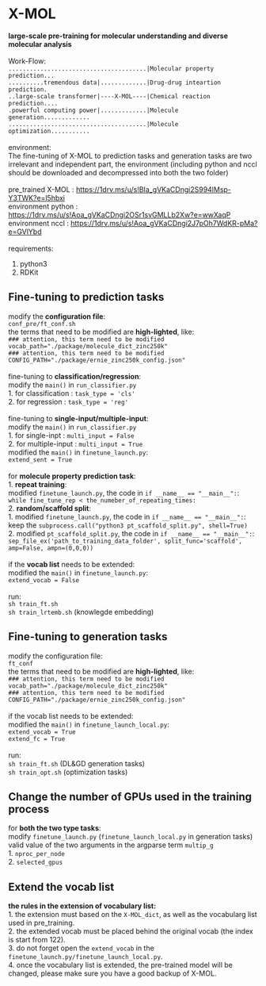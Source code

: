 # X-MOL
**large-scale pre-training for molecular understanding and diverse molecular analysis** <br>
<br>
Work-Flow:<br>
`.......................................|Molecular property prediction...` <br>
`..........tremendous data|.............|Drug-drug inteartion prediction.` <br>
`..large-scale transformer|----X-MOL----|Chemical reaction prediction....` <br>
`.powerful computing power|.............|Molecule generation.............` <br>
`.......................................|Molecule optimization...........` <br>
<br>
environment: <br>
The fine-tuning of X-MOL to prediction tasks and generation tasks are two irrelevant and independent part, the environment (including python and nccl should be downloaded and decompressed into both the two folder) <br>
<br>
    pre_trained X-MOL : https://1drv.ms/u/s!BIa_gVKaCDngi2S994lMsp-Y3TWK?e=l5hbxi <br>
    environment python : https://1drv.ms/u/s!Aoa_gVKaCDngi2OSr1svGMLLb2Xw?e=wwXaqP <br>
    environment nccl : https://1drv.ms/u/s!Aoa_gVKaCDngi2J7pOh7WdKR-pMa?e=GVlYbd <br>
<br>
requirements: <br>
1. python3 <br>
2. RDKit <br>

## Fine-tuning to prediction tasks
modify the **configuration file**: <br>
    `conf_pre/ft_conf.sh` <br>
the terms that need to be modified are **high-lighted**, like: <br>
    `### attention, this term need to be modified` <br>
    `vocab_path="./package/molecule_dict_zinc250k"` <br>
    `### attention, this term need to be modified` <br>
    `CONFIG_PATH="./package/ernie_zinc250k_config.json"` <br>
<br>
fine-tuning to **classification/regression**: <br>
modify the `main()` in `run_classifier.py` <br>
    1. for classification : `task_type = 'cls'` <br>
    2. for regression : `task_type = 'reg'` <br>
<br>
fine-tuning to **single-input/multiple-input**: <br>
modify the `main()` in `run_classifier.py` <br>
    1. for single-inpt : `multi_input = False` <br>
    2. for multiple-input : `multi_input = True` <br>
    modified the `main()` in `finetune_launch.py`: <br>
    `extend_sent = True` <br>
<br>
for **molecule property prediction task**: <br>
    1. **repeat training**: <br>
        modified `finetune_launch.py`, the code in `if __name__ == "__main__":`: <br>
        `while fine_tune_rep < the_numeber_of_repeating_times:` <br>
    2. **random/scaffold split**: <br>
        1. modified `finetune_launch.py`, the code in `if __name__ == "__main__":`: <br>
            keep the `subprocess.call("python3 pt_scaffold_split.py", shell=True)` <br>
        2. modified `pt_scaffold_split.py`, the code in `if __name__ == "__main__":`: <br>
            `sep_file_ex('path_to_training_data_folder', split_func='scaffold', amp=False, ampn=(0,0,0))` <br>
<br>
if the **vocab list** needs to be extended:<br>
modified the `main()` in `finetune_launch.py`: <br>
    `extend_vocab = False` <br>
<br>
run: <br>
    `sh train_ft.sh` <br>
    `sh train_lrtemb.sh` (knowlegde embedding) <br>

## Fine-tuning to generation tasks
modify the configuration file: <br>
    `ft_conf` <br>
the terms that need to be modified are **high-lighted**, like: <br>
    `### attention, this term need to be modified` <br>
    `vocab_path="./package/molecule_dict_zinc250k"` <br>
    `### attention, this term need to be modified` <br>
    `CONFIG_PATH="./package/ernie_zinc250k_config.json"` <br>
<br>
if the vocab list needs to be extended: <br>
modified the `main()` in `finetune_launch_local.py`: <br>
    `extend_vocab = True` <br>
    `extend_fc = True` <br>
<br>
run: <br>
    `sh train_ft.sh` (DL&GD generation tasks) <br>
    `sh train_opt.sh` (optimization tasks) <br>

## Change the number of GPUs used in the training process
for **both the two type tasks**: <br>
modify `finetune_launch.py` (`finetune_launch_local.py` in generation tasks) <br>
valid value of the two arguments in the argparse term `multip_g` <br>
    1. `nproc_per_node` <br>
    2. `selected_gpus` <br>

## Extend the vocab list
**the rules in the extension of vocabulary list:** <br>
    1. the extension must based on the `X-MOL_dict`, as well as the vocabularg list used in pre_training. <br>
    2. the extended vocab must be placed behind the original vocab (the index is start from 122). <br>
    3. do not forget open the `extend_vocab` in the `finetune_launch.py/finetune_launch_local.py`. <br>
    4. once the vocabulary list is extended, the pre-trained model will be changed, please make sure you have a good backup of X-MOL. <br>


